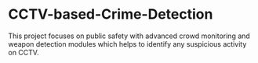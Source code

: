 # CCTV-based-Crime-Detection
This project focuses on public safety with advanced crowd monitoring and weapon detection modules which helps to identify any suspicious activity on CCTV.
